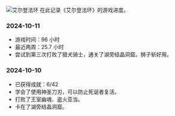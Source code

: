 ---
---
![艾尔登法环](https://img.3dmgame.com/uploads/images/thumbpicfirst/20210611/1623398095_526209.jpg)
在此记录《艾尔登法环》的游戏进度。

### 2024-10-11

- 游戏时间：96 小时
- 最近两周：25.7 小时
- 尝试到第三次打败了猎犬骑士，通关了湖旁结晶洞窟。狮子斩好用。

### 2024-10-10

- 已获得成就：6/42
- 学会了使用神圣刀刃，可以防止死诞者复活。
- 打败了王室幽魂、盗火亚当。
- 卡在了湖旁结晶洞窟。